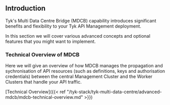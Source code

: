 ## Introduction

Tyk's Multi Data Centre Bridge (MDCB) capability introduces significant benefits and flexibility to your Tyk APi Management deployment.

In this section we will cover various advanced concepts and optional features that you might want to implement.

### Technical Overview of MDCB

Here we will give an overview of how MDCB manages the propagation and sychronisation of API resources (such as definitions, keys and authorisation credentials) between the central Management Cluster and the Worker Clusters that handle your API traffic.

[Technical Overview]({{< ref "/tyk-stack/tyk-multi-data-centre/advanced-mdcb/mdcb-technical-overview.md" >}}) 
